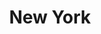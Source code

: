 ---
title:			"New York"
post_path:	2017-04-01-new-york
date_start:	April 2017
metadata:
  - year: 2017
  - cities:
      - Brooklyn
  - states:
      - New York
  - countries:
      - United States
  - continents:
      - North America
photos:
  - ext:    01.jpg
    class:  horizontal
---
